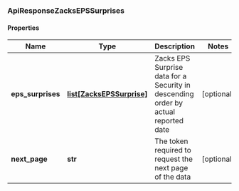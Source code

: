 ### ApiResponseZacksEPSSurprises

#### Properties
Name | Type | Description | Notes
------------ | ------------- | ------------- | -------------
**eps_surprises** | [**list[ZacksEPSSurprise]**](ZacksEPSSurprise.md) | Zacks EPS Surprise data for a Security in descending order by actual reported date | [optional] 
**next_page** | **str** | The token required to request the next page of the data | [optional] 



